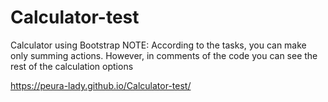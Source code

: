 # Calculator-test
Calculator using Bootstrap
NOTE: According to the tasks, you can make only summing actions. However, in comments of the code you can see the rest of the calculation options


https://peura-lady.github.io/Calculator-test/
